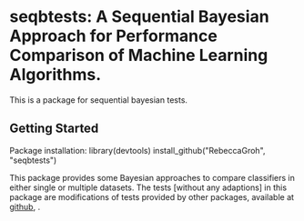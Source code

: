 # seqbtests: A Sequential Bayesian Approach for Performance Comparison of Machine Learning Algorithms. 

This is a package for sequential bayesian tests. 

## Getting Started

Package installation: 
library(devtools)
install_github("RebeccaGroh", "seqbtests")

This package provides some Bayesian approaches to compare classifiers in either single or multiple datasets. 
The tests [without any adaptions] in this package are modifications of tests provided by other packages, available at [github](https://github.com/br0rxa/scmamp), .

